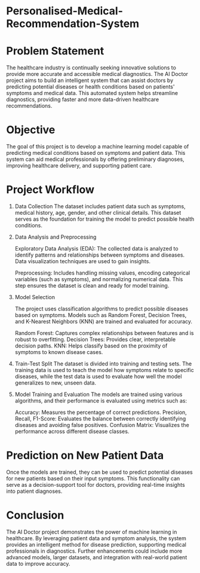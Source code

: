 # Personalised-Medical-Recommendation-System 

# Problem Statement
The healthcare industry is continually seeking innovative solutions to provide more accurate and accessible medical diagnostics. The AI Doctor project aims to build an intelligent system that can assist doctors by predicting potential diseases or health conditions based on patients' symptoms and medical data. This automated system helps streamline diagnostics, providing faster and more data-driven healthcare recommendations.

# Objective
The goal of this project is to develop a machine learning model capable of predicting medical conditions based on symptoms and patient data. This system can aid medical professionals by offering preliminary diagnoses, improving healthcare delivery, and supporting patient care.

# Project Workflow
1. Data Collection
The dataset includes patient data such as symptoms, medical history, age, gender, and other clinical details. This dataset serves as the foundation for training the model to predict possible health conditions.

2. Data Analysis and Preprocessing

    Exploratory Data Analysis (EDA): The collected data is analyzed to identify patterns and relationships between symptoms and diseases. Data visualization techniques are used to gain insights.
 
    Preprocessing: Includes handling missing values, encoding categorical variables (such as symptoms), and normalizing numerical data. This step ensures the dataset is clean and ready for model 
    training.

3. Model Selection
   
   The project uses classification algorithms to predict possible diseases based on symptoms. Models such as Random Forest, Decision Trees, and K-Nearest Neighbors (KNN) are trained and evaluated 
   for accuracy.

    Random Forest: Captures complex relationships between features and is robust to overfitting.
    Decision Trees: Provides clear, interpretable decision paths.
    KNN: Helps classify based on the proximity of symptoms to known disease cases.
  
4. Train-Test Split
The dataset is divided into training and testing sets. The training data is used to teach the model how symptoms relate to specific diseases, while the test data is used to evaluate how well the model generalizes to new, unseen data.

5. Model Training and Evaluation
The models are trained using various algorithms, and their performance is evaluated using metrics such as:

   Accuracy: Measures the percentage of correct predictions.
   Precision, Recall, F1-Score: Evaluates the balance between correctly identifying diseases and avoiding false positives.
   Confusion Matrix: Visualizes the performance across different disease classes.

# Prediction on New Patient Data
Once the models are trained, they can be used to predict potential diseases for new patients based on their input symptoms. This functionality can serve as a decision-support tool for doctors, providing real-time insights into patient diagnoses.

# Conclusion
The AI Doctor project demonstrates the power of machine learning in healthcare. By leveraging patient data and symptom analysis, the system provides an intelligent method for disease prediction, supporting medical professionals in diagnostics. Further enhancements could include more advanced models, larger datasets, and integration with real-world patient data to improve accuracy.
